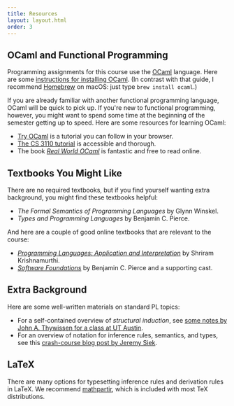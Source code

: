 ```yaml
---
title: Resources
layout: layout.html
order: 3
---
```

## OCaml and Functional Programming

Programming assignments for this course use the [OCaml][] language. Here are some [instructions for installing OCaml][install]. (In contrast with that guide, I recommend [Homebrew][] on macOS: just type `brew install ocaml`.)

[ocaml]: https://ocaml.org
[homebrew]: https://brew.sh
[install]: https://www.cs.cornell.edu/courses/cs3110/2020sp/install.html

If you are already familiar with another functional programming language, OCaml will be quick to pick up. If you're new to functional programming, however, you might want to spend some time at the beginning of the semester getting up to speed. Here are some resources for learning OCaml:

* [Try OCaml][try] is a tutorial you can follow in your browser.
* [The CS 3110 tutorial][3110tut] is accessible and thorough.
* The book [*Real World OCaml*][rwo] is fantastic and free to read online.

[rwo]: https://realworldocaml.org
[3110tut]: https://www.cs.cornell.edu/courses/cs3110/2016fa/l/01-intro/rec.html
[try]: https://try.ocamlpro.com

## Textbooks You Might Like

There are no required textbooks, but if you find yourself wanting extra background, you might find these textbooks helpful:

* *The Formal Semantics of Programming Languages* by Glynn Winskel.
* *Types and Programming Languages* by Benjamin C. Pierce.

And here are a couple of good online textbooks that are relevant to the course:

* [*Programming Languages: Application and Interpretation*](http://cs.brown.edu/~sk/Publications/Books/ProgLangs/) by Shriram Krishnamurthi.
* [*Software Foundations*](https://www.cis.upenn.edu/~bcpierce/sf/) by Benjamin C. Pierce and a supporting cast.


## Extra Background

Here are some well-written materials on standard PL topics:

* For a self-contained overview of *structural induction*, see [some notes by John A. Thywissen for a class at UT Austin][thywissen].
* For an overview of notation for inference rules, semantics, and types, see this [crash-course blog post by Jeremy Siek][siek].

[siek]: https://siek.blogspot.com/2012/07/crash-course-on-notation-in-programming.html
[thywissen]: https://www.cs.utexas.edu/%7Ejthywiss/Structural%20Induction%20in%20Programming%20Language%20Semantics.pdf


## LaTeX

There are many options for typesetting inference rules and derivation rules in LaTeX.
We recommend [mathpartir][], which is included with most TeX distributions.

[mathpartir]: http://cristal.inria.fr/~remy/latex/mathpartir.html
